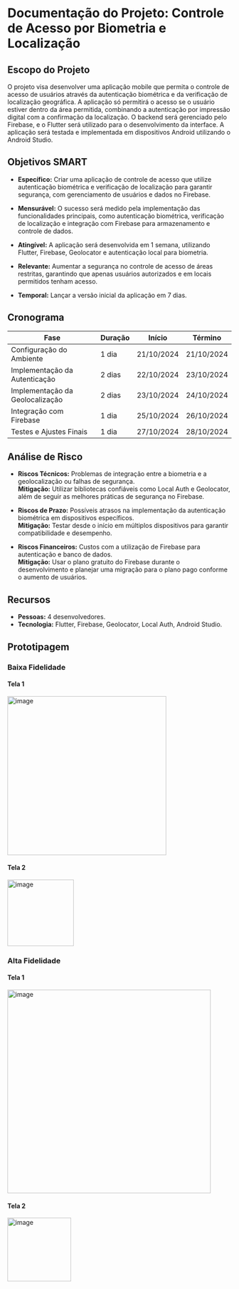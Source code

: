 # Documentação do Projeto: Controle de Acesso por Biometria e Localização

## Escopo do Projeto
O projeto visa desenvolver uma aplicação mobile que permita o controle de acesso de usuários através da autenticação biométrica e da verificação de localização geográfica. A aplicação só permitirá o acesso se o usuário estiver dentro da área permitida, combinando a autenticação por impressão digital com a confirmação da localização. O backend será gerenciado pelo Firebase, e o Flutter será utilizado para o desenvolvimento da interface. A aplicação será testada e implementada em dispositivos Android utilizando o Android Studio.

## Objetivos SMART

- **Específico:** Criar uma aplicação de controle de acesso que utilize autenticação biométrica e verificação de localização para garantir segurança, com gerenciamento de usuários e dados no Firebase.
  
- **Mensurável:** O sucesso será medido pela implementação das funcionalidades principais, como autenticação biométrica, verificação de localização e integração com Firebase para armazenamento e controle de dados.
  
- **Atingível:** A aplicação será desenvolvida em 1 semana, utilizando Flutter, Firebase, Geolocator e autenticação local para biometria.
  
- **Relevante:** Aumentar a segurança no controle de acesso de áreas restritas, garantindo que apenas usuários autorizados e em locais permitidos tenham acesso.
  
- **Temporal:** Lançar a versão inicial da aplicação em 7 dias.

## Cronograma

| Fase                            | Duração    | Início      | Término     |
|----------------------------------|------------|-------------|-------------|
| Configuração do Ambiente         | 1 dia      | 21/10/2024  | 21/10/2024  |
| Implementação da Autenticação    | 2 dias     | 22/10/2024  | 23/10/2024  |
| Implementação da Geolocalização  | 2 dias     | 23/10/2024  | 24/10/2024  |
| Integração com Firebase          | 1 dia      | 25/10/2024  | 26/10/2024  |
| Testes e Ajustes Finais          | 1 dia      | 27/10/2024  | 28/10/2024  |

## Análise de Risco

- **Riscos Técnicos:** Problemas de integração entre a biometria e a geolocalização ou falhas de segurança.  
  **Mitigação:** Utilizar bibliotecas confiáveis como Local Auth e Geolocator, além de seguir as melhores práticas de segurança no Firebase.

- **Riscos de Prazo:** Possíveis atrasos na implementação da autenticação biométrica em dispositivos específicos.  
  **Mitigação:** Testar desde o início em múltiplos dispositivos para garantir compatibilidade e desempenho.

- **Riscos Financeiros:** Custos com a utilização de Firebase para autenticação e banco de dados.  
  **Mitigação:** Usar o plano gratuito do Firebase durante o desenvolvimento e planejar uma migração para o plano pago conforme o aumento de usuários.

## Recursos

- **Pessoas:** 4 desenvolvedores.
- **Tecnologia:** Flutter, Firebase, Geolocator, Local Auth, Android Studio.

## Prototipagem

### Baixa Fidelidade
#### Tela 1
<img width="357" alt="image" src="https://github.com/user-attachments/assets/231e745c-df73-439c-ad89-1174c623a0ab">

#### Tela 2
<img width="149" alt="image" src="https://github.com/user-attachments/assets/996b127f-f122-4ca1-a8f8-727aed2711ff">


### Alta Fidelidade
#### Tela 1
<img width="457" alt="image" src="https://github.com/user-attachments/assets/93d0d811-1b79-4e7e-a40d-b5f3aa593ec0">

#### Tela 2
<img width="143" alt="image" src="https://github.com/user-attachments/assets/2cf4b7f2-74a6-45a1-96ec-0bed8ad99355">


